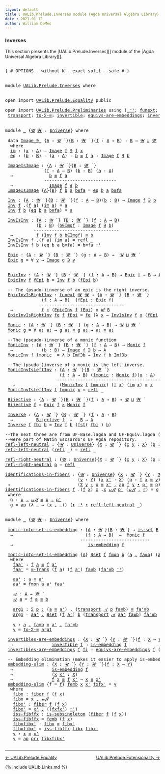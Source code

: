 ```yaml
---
layout: default
title : UALib.Prelude.Inverses module (Agda Universal Algebra Library)
date : 2021-01-12
author: William DeMeo
---
```


### <a id="inverses">Inverses</a>

This section presents the [UALib.Prelude.Inverses][] module of the [Agda Universal Algebra Library][].

<pre class="Agda">

<a id="290" class="Symbol">{-#</a> <a id="294" class="Keyword">OPTIONS</a> <a id="302" class="Pragma">--without-K</a> <a id="314" class="Pragma">--exact-split</a> <a id="328" class="Pragma">--safe</a> <a id="335" class="Symbol">#-}</a>


<a id="341" class="Keyword">module</a> <a id="348" href="UALib.Prelude.Inverses.html" class="Module">UALib.Prelude.Inverses</a> <a id="371" class="Keyword">where</a>


<a id="379" class="Keyword">open</a> <a id="384" class="Keyword">import</a> <a id="391" href="UALib.Prelude.Equality.html" class="Module">UALib.Prelude.Equality</a> <a id="414" class="Keyword">public</a>

<a id="422" class="Keyword">open</a> <a id="427" class="Keyword">import</a> <a id="434" href="UALib.Prelude.Preliminaries.html" class="Module">UALib.Prelude.Preliminaries</a> <a id="462" class="Keyword">using</a> <a id="468" class="Symbol">(</a><a id="469" href="MGS-MLTT.html#6125" class="Function Operator">_⁻¹</a><a id="472" class="Symbol">;</a> <a id="474" href="MGS-FunExt-from-Univalence.html#393" class="Function">funext</a><a id="480" class="Symbol">;</a> <a id="482" href="MGS-MLTT.html#3813" class="Function Operator">_∘_</a><a id="485" class="Symbol">;</a> <a id="487" href="MGS-MLTT.html#5910" class="Function Operator">_∙_</a><a id="490" class="Symbol">;</a> <a id="492" href="MGS-MLTT.html#3778" class="Function">𝑖𝑑</a><a id="494" class="Symbol">;</a> <a id="496" href="UALib.Prelude.Preliminaries.html#7507" class="Function">fst</a><a id="499" class="Symbol">;</a> <a id="501" href="UALib.Prelude.Preliminaries.html#7585" class="Function">snd</a><a id="504" class="Symbol">;</a> <a id="506" href="MGS-Basic-UF.html#1929" class="Function">is-set</a><a id="512" class="Symbol">;</a> <a id="514" href="MGS-Embeddings.html#384" class="Function">is-embedding</a><a id="526" class="Symbol">;</a>
 <a id="529" href="MGS-MLTT.html#4946" class="Function">transport</a><a id="538" class="Symbol">;</a> <a id="540" href="MGS-Basic-UF.html#7284" class="Function">to-Σ-≡</a><a id="546" class="Symbol">;</a> <a id="548" href="MGS-Equivalences.html#370" class="Function">invertible</a><a id="558" class="Symbol">;</a> <a id="560" href="MGS-Embeddings.html#1410" class="Function">equivs-are-embeddings</a><a id="581" class="Symbol">;</a> <a id="583" href="MGS-Equivalences.html#2127" class="Function">invertibles-are-equivs</a><a id="605" class="Symbol">;</a> <a id="607" href="MGS-Equivalences.html#501" class="Function">fiber</a><a id="612" class="Symbol">;</a> <a id="614" href="UALib.Prelude.Preliminaries.html#5522" class="InductiveConstructor">𝓇ℯ𝒻𝓁</a><a id="618" class="Symbol">)</a> <a id="620" class="Keyword">public</a>


<a id="629" class="Keyword">module</a> <a id="636" href="UALib.Prelude.Inverses.html#636" class="Module">_</a> <a id="638" class="Symbol">{</a><a id="639" href="UALib.Prelude.Inverses.html#639" class="Bound">𝓤</a> <a id="641" href="UALib.Prelude.Inverses.html#641" class="Bound">𝓦</a> <a id="643" class="Symbol">:</a> <a id="645" href="universes.html#551" class="Postulate">Universe</a><a id="653" class="Symbol">}</a> <a id="655" class="Keyword">where</a>

 <a id="663" class="Keyword">data</a> <a id="668" href="UALib.Prelude.Inverses.html#668" class="Datatype Operator">Image_∋_</a> <a id="677" class="Symbol">{</a><a id="678" href="UALib.Prelude.Inverses.html#678" class="Bound">A</a> <a id="680" class="Symbol">:</a> <a id="682" href="UALib.Prelude.Inverses.html#639" class="Bound">𝓤</a> <a id="684" href="universes.html#758" class="Function Operator">̇</a> <a id="686" class="Symbol">}{</a><a id="688" href="UALib.Prelude.Inverses.html#688" class="Bound">B</a> <a id="690" class="Symbol">:</a> <a id="692" href="UALib.Prelude.Inverses.html#641" class="Bound">𝓦</a> <a id="694" href="universes.html#758" class="Function Operator">̇</a> <a id="696" class="Symbol">}(</a><a id="698" href="UALib.Prelude.Inverses.html#698" class="Bound">f</a> <a id="700" class="Symbol">:</a> <a id="702" href="UALib.Prelude.Inverses.html#678" class="Bound">A</a> <a id="704" class="Symbol">→</a> <a id="706" href="UALib.Prelude.Inverses.html#688" class="Bound">B</a><a id="707" class="Symbol">)</a> <a id="709" class="Symbol">:</a> <a id="711" href="UALib.Prelude.Inverses.html#688" class="Bound">B</a> <a id="713" class="Symbol">→</a> <a id="715" href="UALib.Prelude.Inverses.html#639" class="Bound">𝓤</a> <a id="717" href="Agda.Primitive.html#636" class="Primitive Operator">⊔</a> <a id="719" href="UALib.Prelude.Inverses.html#641" class="Bound">𝓦</a> <a id="721" href="universes.html#758" class="Function Operator">̇</a>
  <a id="725" class="Keyword">where</a>
  <a id="733" href="UALib.Prelude.Inverses.html#733" class="InductiveConstructor">im</a> <a id="736" class="Symbol">:</a> <a id="738" class="Symbol">(</a><a id="739" href="UALib.Prelude.Inverses.html#739" class="Bound">x</a> <a id="741" class="Symbol">:</a> <a id="743" href="UALib.Prelude.Inverses.html#678" class="Bound">A</a><a id="744" class="Symbol">)</a> <a id="746" class="Symbol">→</a> <a id="748" href="UALib.Prelude.Inverses.html#668" class="Datatype Operator">Image</a> <a id="754" href="UALib.Prelude.Inverses.html#698" class="Bound">f</a> <a id="756" href="UALib.Prelude.Inverses.html#668" class="Datatype Operator">∋</a> <a id="758" href="UALib.Prelude.Inverses.html#698" class="Bound">f</a> <a id="760" href="UALib.Prelude.Inverses.html#739" class="Bound">x</a>
  <a id="764" href="UALib.Prelude.Inverses.html#764" class="InductiveConstructor">eq</a> <a id="767" class="Symbol">:</a> <a id="769" class="Symbol">(</a><a id="770" href="UALib.Prelude.Inverses.html#770" class="Bound">b</a> <a id="772" class="Symbol">:</a> <a id="774" href="UALib.Prelude.Inverses.html#688" class="Bound">B</a><a id="775" class="Symbol">)</a> <a id="777" class="Symbol">→</a> <a id="779" class="Symbol">(</a><a id="780" href="UALib.Prelude.Inverses.html#780" class="Bound">a</a> <a id="782" class="Symbol">:</a> <a id="784" href="UALib.Prelude.Inverses.html#678" class="Bound">A</a><a id="785" class="Symbol">)</a> <a id="787" class="Symbol">→</a> <a id="789" href="UALib.Prelude.Inverses.html#770" class="Bound">b</a> <a id="791" href="UALib.Prelude.Preliminaries.html#5508" class="Datatype Operator">≡</a> <a id="793" href="UALib.Prelude.Inverses.html#698" class="Bound">f</a> <a id="795" href="UALib.Prelude.Inverses.html#780" class="Bound">a</a> <a id="797" class="Symbol">→</a> <a id="799" href="UALib.Prelude.Inverses.html#668" class="Datatype Operator">Image</a> <a id="805" href="UALib.Prelude.Inverses.html#698" class="Bound">f</a> <a id="807" href="UALib.Prelude.Inverses.html#668" class="Datatype Operator">∋</a> <a id="809" href="UALib.Prelude.Inverses.html#770" class="Bound">b</a>

 <a id="813" href="UALib.Prelude.Inverses.html#813" class="Function">ImageIsImage</a> <a id="826" class="Symbol">:</a> <a id="828" class="Symbol">{</a><a id="829" href="UALib.Prelude.Inverses.html#829" class="Bound">A</a> <a id="831" class="Symbol">:</a> <a id="833" href="UALib.Prelude.Inverses.html#639" class="Bound">𝓤</a> <a id="835" href="universes.html#758" class="Function Operator">̇</a> <a id="837" class="Symbol">}{</a><a id="839" href="UALib.Prelude.Inverses.html#839" class="Bound">B</a> <a id="841" class="Symbol">:</a> <a id="843" href="UALib.Prelude.Inverses.html#641" class="Bound">𝓦</a> <a id="845" href="universes.html#758" class="Function Operator">̇</a> <a id="847" class="Symbol">}</a>
               <a id="864" class="Symbol">(</a><a id="865" href="UALib.Prelude.Inverses.html#865" class="Bound">f</a> <a id="867" class="Symbol">:</a> <a id="869" href="UALib.Prelude.Inverses.html#829" class="Bound">A</a> <a id="871" class="Symbol">→</a> <a id="873" href="UALib.Prelude.Inverses.html#839" class="Bound">B</a><a id="874" class="Symbol">)</a> <a id="876" class="Symbol">(</a><a id="877" href="UALib.Prelude.Inverses.html#877" class="Bound">b</a> <a id="879" class="Symbol">:</a> <a id="881" href="UALib.Prelude.Inverses.html#839" class="Bound">B</a><a id="882" class="Symbol">)</a> <a id="884" class="Symbol">(</a><a id="885" href="UALib.Prelude.Inverses.html#885" class="Bound">a</a> <a id="887" class="Symbol">:</a> <a id="889" href="UALib.Prelude.Inverses.html#829" class="Bound">A</a><a id="890" class="Symbol">)</a>
  <a id="894" class="Symbol">→</a>              <a id="909" href="UALib.Prelude.Inverses.html#877" class="Bound">b</a> <a id="911" href="UALib.Prelude.Preliminaries.html#5508" class="Datatype Operator">≡</a> <a id="913" href="UALib.Prelude.Inverses.html#865" class="Bound">f</a> <a id="915" href="UALib.Prelude.Inverses.html#885" class="Bound">a</a>
               <a id="932" class="Comment">----------------------------</a>
  <a id="963" class="Symbol">→</a>              <a id="978" href="UALib.Prelude.Inverses.html#668" class="Datatype Operator">Image</a> <a id="984" href="UALib.Prelude.Inverses.html#865" class="Bound">f</a> <a id="986" href="UALib.Prelude.Inverses.html#668" class="Datatype Operator">∋</a> <a id="988" href="UALib.Prelude.Inverses.html#877" class="Bound">b</a>
 <a id="991" href="UALib.Prelude.Inverses.html#813" class="Function">ImageIsImage</a> <a id="1004" class="Symbol">{</a><a id="1005" href="UALib.Prelude.Inverses.html#1005" class="Bound">A</a><a id="1006" class="Symbol">}{</a><a id="1008" href="UALib.Prelude.Inverses.html#1008" class="Bound">B</a><a id="1009" class="Symbol">}</a> <a id="1011" href="UALib.Prelude.Inverses.html#1011" class="Bound">f</a> <a id="1013" href="UALib.Prelude.Inverses.html#1013" class="Bound">b</a> <a id="1015" href="UALib.Prelude.Inverses.html#1015" class="Bound">a</a> <a id="1017" href="UALib.Prelude.Inverses.html#1017" class="Bound">b≡fa</a> <a id="1022" class="Symbol">=</a> <a id="1024" href="UALib.Prelude.Inverses.html#764" class="InductiveConstructor">eq</a> <a id="1027" href="UALib.Prelude.Inverses.html#1013" class="Bound">b</a> <a id="1029" href="UALib.Prelude.Inverses.html#1015" class="Bound">a</a> <a id="1031" href="UALib.Prelude.Inverses.html#1017" class="Bound">b≡fa</a>

 <a id="1038" href="UALib.Prelude.Inverses.html#1038" class="Function">Inv</a> <a id="1042" class="Symbol">:</a> <a id="1044" class="Symbol">{</a><a id="1045" href="UALib.Prelude.Inverses.html#1045" class="Bound">A</a> <a id="1047" class="Symbol">:</a> <a id="1049" href="UALib.Prelude.Inverses.html#639" class="Bound">𝓤</a> <a id="1051" href="universes.html#758" class="Function Operator">̇</a> <a id="1053" class="Symbol">}{</a><a id="1055" href="UALib.Prelude.Inverses.html#1055" class="Bound">B</a> <a id="1057" class="Symbol">:</a> <a id="1059" href="UALib.Prelude.Inverses.html#641" class="Bound">𝓦</a> <a id="1061" href="universes.html#758" class="Function Operator">̇</a> <a id="1063" class="Symbol">}(</a><a id="1065" href="UALib.Prelude.Inverses.html#1065" class="Bound">f</a> <a id="1067" class="Symbol">:</a> <a id="1069" href="UALib.Prelude.Inverses.html#1045" class="Bound">A</a> <a id="1071" class="Symbol">→</a> <a id="1073" href="UALib.Prelude.Inverses.html#1055" class="Bound">B</a><a id="1074" class="Symbol">)(</a><a id="1076" href="UALib.Prelude.Inverses.html#1076" class="Bound">b</a> <a id="1078" class="Symbol">:</a> <a id="1080" href="UALib.Prelude.Inverses.html#1055" class="Bound">B</a><a id="1081" class="Symbol">)</a> <a id="1083" class="Symbol">→</a> <a id="1085" href="UALib.Prelude.Inverses.html#668" class="Datatype Operator">Image</a> <a id="1091" href="UALib.Prelude.Inverses.html#1065" class="Bound">f</a> <a id="1093" href="UALib.Prelude.Inverses.html#668" class="Datatype Operator">∋</a> <a id="1095" href="UALib.Prelude.Inverses.html#1076" class="Bound">b</a>  <a id="1098" class="Symbol">→</a>  <a id="1101" href="UALib.Prelude.Inverses.html#1045" class="Bound">A</a>
 <a id="1104" href="UALib.Prelude.Inverses.html#1038" class="Function">Inv</a> <a id="1108" href="UALib.Prelude.Inverses.html#1108" class="Bound">f</a> <a id="1110" class="DottedPattern Symbol">.(</a><a id="1112" href="UALib.Prelude.Inverses.html#1108" class="DottedPattern Bound">f</a> <a id="1114" href="UALib.Prelude.Inverses.html#1121" class="DottedPattern Bound">a</a><a id="1115" class="DottedPattern Symbol">)</a> <a id="1117" class="Symbol">(</a><a id="1118" href="UALib.Prelude.Inverses.html#733" class="InductiveConstructor">im</a> <a id="1121" href="UALib.Prelude.Inverses.html#1121" class="Bound">a</a><a id="1122" class="Symbol">)</a> <a id="1124" class="Symbol">=</a> <a id="1126" href="UALib.Prelude.Inverses.html#1121" class="Bound">a</a>
 <a id="1129" href="UALib.Prelude.Inverses.html#1038" class="Function">Inv</a> <a id="1133" href="UALib.Prelude.Inverses.html#1133" class="Bound">f</a> <a id="1135" href="UALib.Prelude.Inverses.html#1135" class="Bound">b</a> <a id="1137" class="Symbol">(</a><a id="1138" href="UALib.Prelude.Inverses.html#764" class="InductiveConstructor">eq</a> <a id="1141" href="UALib.Prelude.Inverses.html#1135" class="Bound">b</a> <a id="1143" href="UALib.Prelude.Inverses.html#1143" class="Bound">a</a> <a id="1145" href="UALib.Prelude.Inverses.html#1145" class="Bound">b≡fa</a><a id="1149" class="Symbol">)</a> <a id="1151" class="Symbol">=</a> <a id="1153" href="UALib.Prelude.Inverses.html#1143" class="Bound">a</a>

 <a id="1157" href="UALib.Prelude.Inverses.html#1157" class="Function">InvIsInv</a> <a id="1166" class="Symbol">:</a> <a id="1168" class="Symbol">{</a><a id="1169" href="UALib.Prelude.Inverses.html#1169" class="Bound">A</a> <a id="1171" class="Symbol">:</a> <a id="1173" href="UALib.Prelude.Inverses.html#639" class="Bound">𝓤</a> <a id="1175" href="universes.html#758" class="Function Operator">̇</a> <a id="1177" class="Symbol">}</a> <a id="1179" class="Symbol">{</a><a id="1180" href="UALib.Prelude.Inverses.html#1180" class="Bound">B</a> <a id="1182" class="Symbol">:</a> <a id="1184" href="UALib.Prelude.Inverses.html#641" class="Bound">𝓦</a> <a id="1186" href="universes.html#758" class="Function Operator">̇</a> <a id="1188" class="Symbol">}</a> <a id="1190" class="Symbol">(</a><a id="1191" href="UALib.Prelude.Inverses.html#1191" class="Bound">f</a> <a id="1193" class="Symbol">:</a> <a id="1195" href="UALib.Prelude.Inverses.html#1169" class="Bound">A</a> <a id="1197" class="Symbol">→</a> <a id="1199" href="UALib.Prelude.Inverses.html#1180" class="Bound">B</a><a id="1200" class="Symbol">)</a>
            <a id="1214" class="Symbol">(</a><a id="1215" href="UALib.Prelude.Inverses.html#1215" class="Bound">b</a> <a id="1217" class="Symbol">:</a> <a id="1219" href="UALib.Prelude.Inverses.html#1180" class="Bound">B</a><a id="1220" class="Symbol">)</a> <a id="1222" class="Symbol">(</a><a id="1223" href="UALib.Prelude.Inverses.html#1223" class="Bound">b∈Imgf</a> <a id="1230" class="Symbol">:</a> <a id="1232" href="UALib.Prelude.Inverses.html#668" class="Datatype Operator">Image</a> <a id="1238" href="UALib.Prelude.Inverses.html#1191" class="Bound">f</a> <a id="1240" href="UALib.Prelude.Inverses.html#668" class="Datatype Operator">∋</a> <a id="1242" href="UALib.Prelude.Inverses.html#1215" class="Bound">b</a><a id="1243" class="Symbol">)</a>
           <a id="1256" class="Comment">---------------------------------</a>
  <a id="1292" class="Symbol">→</a>         <a id="1302" href="UALib.Prelude.Inverses.html#1191" class="Bound">f</a> <a id="1304" class="Symbol">(</a><a id="1305" href="UALib.Prelude.Inverses.html#1038" class="Function">Inv</a> <a id="1309" href="UALib.Prelude.Inverses.html#1191" class="Bound">f</a> <a id="1311" href="UALib.Prelude.Inverses.html#1215" class="Bound">b</a> <a id="1313" href="UALib.Prelude.Inverses.html#1223" class="Bound">b∈Imgf</a><a id="1319" class="Symbol">)</a> <a id="1321" href="UALib.Prelude.Preliminaries.html#5508" class="Datatype Operator">≡</a> <a id="1323" href="UALib.Prelude.Inverses.html#1215" class="Bound">b</a>
 <a id="1326" href="UALib.Prelude.Inverses.html#1157" class="Function">InvIsInv</a> <a id="1335" href="UALib.Prelude.Inverses.html#1335" class="Bound">f</a> <a id="1337" class="DottedPattern Symbol">.(</a><a id="1339" href="UALib.Prelude.Inverses.html#1335" class="DottedPattern Bound">f</a> <a id="1341" href="UALib.Prelude.Inverses.html#1348" class="DottedPattern Bound">a</a><a id="1342" class="DottedPattern Symbol">)</a> <a id="1344" class="Symbol">(</a><a id="1345" href="UALib.Prelude.Inverses.html#733" class="InductiveConstructor">im</a> <a id="1348" href="UALib.Prelude.Inverses.html#1348" class="Bound">a</a><a id="1349" class="Symbol">)</a> <a id="1351" class="Symbol">=</a> <a id="1353" href="UALib.Prelude.Preliminaries.html#5544" class="InductiveConstructor">refl</a> <a id="1358" class="Symbol">_</a>
 <a id="1361" href="UALib.Prelude.Inverses.html#1157" class="Function">InvIsInv</a> <a id="1370" href="UALib.Prelude.Inverses.html#1370" class="Bound">f</a> <a id="1372" href="UALib.Prelude.Inverses.html#1372" class="Bound">b</a> <a id="1374" class="Symbol">(</a><a id="1375" href="UALib.Prelude.Inverses.html#764" class="InductiveConstructor">eq</a> <a id="1378" href="UALib.Prelude.Inverses.html#1372" class="Bound">b</a> <a id="1380" href="UALib.Prelude.Inverses.html#1380" class="Bound">a</a> <a id="1382" href="UALib.Prelude.Inverses.html#1382" class="Bound">b≡fa</a><a id="1386" class="Symbol">)</a> <a id="1388" class="Symbol">=</a> <a id="1390" href="UALib.Prelude.Inverses.html#1382" class="Bound">b≡fa</a> <a id="1395" href="MGS-MLTT.html#6125" class="Function Operator">⁻¹</a>

 <a id="1400" href="UALib.Prelude.Inverses.html#1400" class="Function">Epic</a> <a id="1405" class="Symbol">:</a> <a id="1407" class="Symbol">{</a><a id="1408" href="UALib.Prelude.Inverses.html#1408" class="Bound">A</a> <a id="1410" class="Symbol">:</a> <a id="1412" href="UALib.Prelude.Inverses.html#639" class="Bound">𝓤</a> <a id="1414" href="universes.html#758" class="Function Operator">̇</a> <a id="1416" class="Symbol">}</a> <a id="1418" class="Symbol">{</a><a id="1419" href="UALib.Prelude.Inverses.html#1419" class="Bound">B</a> <a id="1421" class="Symbol">:</a> <a id="1423" href="UALib.Prelude.Inverses.html#641" class="Bound">𝓦</a> <a id="1425" href="universes.html#758" class="Function Operator">̇</a> <a id="1427" class="Symbol">}</a> <a id="1429" class="Symbol">(</a><a id="1430" href="UALib.Prelude.Inverses.html#1430" class="Bound">g</a> <a id="1432" class="Symbol">:</a> <a id="1434" href="UALib.Prelude.Inverses.html#1408" class="Bound">A</a> <a id="1436" class="Symbol">→</a> <a id="1438" href="UALib.Prelude.Inverses.html#1419" class="Bound">B</a><a id="1439" class="Symbol">)</a> <a id="1441" class="Symbol">→</a>  <a id="1444" href="UALib.Prelude.Inverses.html#639" class="Bound">𝓤</a> <a id="1446" href="Agda.Primitive.html#636" class="Primitive Operator">⊔</a> <a id="1448" href="UALib.Prelude.Inverses.html#641" class="Bound">𝓦</a> <a id="1450" href="universes.html#758" class="Function Operator">̇</a>
 <a id="1453" href="UALib.Prelude.Inverses.html#1400" class="Function">Epic</a> <a id="1458" href="UALib.Prelude.Inverses.html#1458" class="Bound">g</a> <a id="1460" class="Symbol">=</a> <a id="1462" class="Symbol">∀</a> <a id="1464" href="UALib.Prelude.Inverses.html#1464" class="Bound">y</a> <a id="1466" class="Symbol">→</a> <a id="1468" href="UALib.Prelude.Inverses.html#668" class="Datatype Operator">Image</a> <a id="1474" href="UALib.Prelude.Inverses.html#1458" class="Bound">g</a> <a id="1476" href="UALib.Prelude.Inverses.html#668" class="Datatype Operator">∋</a> <a id="1478" href="UALib.Prelude.Inverses.html#1464" class="Bound">y</a>


 <a id="1483" href="UALib.Prelude.Inverses.html#1483" class="Function">EpicInv</a> <a id="1491" class="Symbol">:</a> <a id="1493" class="Symbol">{</a><a id="1494" href="UALib.Prelude.Inverses.html#1494" class="Bound">A</a> <a id="1496" class="Symbol">:</a> <a id="1498" href="UALib.Prelude.Inverses.html#639" class="Bound">𝓤</a> <a id="1500" href="universes.html#758" class="Function Operator">̇</a> <a id="1502" class="Symbol">}</a> <a id="1504" class="Symbol">{</a><a id="1505" href="UALib.Prelude.Inverses.html#1505" class="Bound">B</a> <a id="1507" class="Symbol">:</a> <a id="1509" href="UALib.Prelude.Inverses.html#641" class="Bound">𝓦</a> <a id="1511" href="universes.html#758" class="Function Operator">̇</a> <a id="1513" class="Symbol">}</a> <a id="1515" class="Symbol">(</a><a id="1516" href="UALib.Prelude.Inverses.html#1516" class="Bound">f</a> <a id="1518" class="Symbol">:</a> <a id="1520" href="UALib.Prelude.Inverses.html#1494" class="Bound">A</a> <a id="1522" class="Symbol">→</a> <a id="1524" href="UALib.Prelude.Inverses.html#1505" class="Bound">B</a><a id="1525" class="Symbol">)</a> <a id="1527" class="Symbol">→</a> <a id="1529" href="UALib.Prelude.Inverses.html#1400" class="Function">Epic</a> <a id="1534" href="UALib.Prelude.Inverses.html#1516" class="Bound">f</a> <a id="1536" class="Symbol">→</a> <a id="1538" href="UALib.Prelude.Inverses.html#1505" class="Bound">B</a> <a id="1540" class="Symbol">→</a> <a id="1542" href="UALib.Prelude.Inverses.html#1494" class="Bound">A</a>
 <a id="1545" href="UALib.Prelude.Inverses.html#1483" class="Function">EpicInv</a> <a id="1553" href="UALib.Prelude.Inverses.html#1553" class="Bound">f</a> <a id="1555" href="UALib.Prelude.Inverses.html#1555" class="Bound">fEpi</a> <a id="1560" href="UALib.Prelude.Inverses.html#1560" class="Bound">b</a> <a id="1562" class="Symbol">=</a> <a id="1564" href="UALib.Prelude.Inverses.html#1038" class="Function">Inv</a> <a id="1568" href="UALib.Prelude.Inverses.html#1553" class="Bound">f</a> <a id="1570" href="UALib.Prelude.Inverses.html#1560" class="Bound">b</a> <a id="1572" class="Symbol">(</a><a id="1573" href="UALib.Prelude.Inverses.html#1555" class="Bound">fEpi</a> <a id="1578" href="UALib.Prelude.Inverses.html#1560" class="Bound">b</a><a id="1579" class="Symbol">)</a>

 <a id="1583" class="Comment">-- The (psudo-)inverse of an epic is the right inverse.</a>
 <a id="1640" href="UALib.Prelude.Inverses.html#1640" class="Function">EpicInvIsRightInv</a> <a id="1658" class="Symbol">:</a> <a id="1660" href="MGS-FunExt-from-Univalence.html#393" class="Function">funext</a> <a id="1667" href="UALib.Prelude.Inverses.html#641" class="Bound">𝓦</a> <a id="1669" href="UALib.Prelude.Inverses.html#641" class="Bound">𝓦</a> <a id="1671" class="Symbol">→</a> <a id="1673" class="Symbol">{</a><a id="1674" href="UALib.Prelude.Inverses.html#1674" class="Bound">A</a> <a id="1676" class="Symbol">:</a> <a id="1678" href="UALib.Prelude.Inverses.html#639" class="Bound">𝓤</a> <a id="1680" href="universes.html#758" class="Function Operator">̇</a> <a id="1682" class="Symbol">}</a> <a id="1684" class="Symbol">{</a><a id="1685" href="UALib.Prelude.Inverses.html#1685" class="Bound">B</a> <a id="1687" class="Symbol">:</a> <a id="1689" href="UALib.Prelude.Inverses.html#641" class="Bound">𝓦</a> <a id="1691" href="universes.html#758" class="Function Operator">̇</a> <a id="1693" class="Symbol">}</a>
              <a id="1709" class="Symbol">(</a><a id="1710" href="UALib.Prelude.Inverses.html#1710" class="Bound">f</a> <a id="1712" class="Symbol">:</a> <a id="1714" href="UALib.Prelude.Inverses.html#1674" class="Bound">A</a> <a id="1716" class="Symbol">→</a> <a id="1718" href="UALib.Prelude.Inverses.html#1685" class="Bound">B</a><a id="1719" class="Symbol">)</a>  <a id="1722" class="Symbol">(</a><a id="1723" href="UALib.Prelude.Inverses.html#1723" class="Bound">fEpi</a> <a id="1728" class="Symbol">:</a> <a id="1730" href="UALib.Prelude.Inverses.html#1400" class="Function">Epic</a> <a id="1735" href="UALib.Prelude.Inverses.html#1710" class="Bound">f</a><a id="1736" class="Symbol">)</a>
             <a id="1751" class="Comment">---------------------------------</a>
  <a id="1787" class="Symbol">→</a>           <a id="1799" href="UALib.Prelude.Inverses.html#1710" class="Bound">f</a> <a id="1801" href="MGS-MLTT.html#3813" class="Function Operator">∘</a> <a id="1803" class="Symbol">(</a><a id="1804" href="UALib.Prelude.Inverses.html#1483" class="Function">EpicInv</a> <a id="1812" href="UALib.Prelude.Inverses.html#1710" class="Bound">f</a> <a id="1814" href="UALib.Prelude.Inverses.html#1723" class="Bound">fEpi</a><a id="1818" class="Symbol">)</a> <a id="1820" href="UALib.Prelude.Preliminaries.html#5508" class="Datatype Operator">≡</a> <a id="1822" href="MGS-MLTT.html#3778" class="Function">𝑖𝑑</a> <a id="1825" href="UALib.Prelude.Inverses.html#1685" class="Bound">B</a>
 <a id="1828" href="UALib.Prelude.Inverses.html#1640" class="Function">EpicInvIsRightInv</a> <a id="1846" href="UALib.Prelude.Inverses.html#1846" class="Bound">fe</a> <a id="1849" href="UALib.Prelude.Inverses.html#1849" class="Bound">f</a> <a id="1851" href="UALib.Prelude.Inverses.html#1851" class="Bound">fEpi</a> <a id="1856" class="Symbol">=</a> <a id="1858" href="UALib.Prelude.Inverses.html#1846" class="Bound">fe</a> <a id="1861" class="Symbol">(λ</a> <a id="1864" href="UALib.Prelude.Inverses.html#1864" class="Bound">x</a> <a id="1866" class="Symbol">→</a> <a id="1868" href="UALib.Prelude.Inverses.html#1157" class="Function">InvIsInv</a> <a id="1877" href="UALib.Prelude.Inverses.html#1849" class="Bound">f</a> <a id="1879" href="UALib.Prelude.Inverses.html#1864" class="Bound">x</a> <a id="1881" class="Symbol">(</a><a id="1882" href="UALib.Prelude.Inverses.html#1851" class="Bound">fEpi</a> <a id="1887" href="UALib.Prelude.Inverses.html#1864" class="Bound">x</a><a id="1888" class="Symbol">))</a>

 <a id="1893" href="UALib.Prelude.Inverses.html#1893" class="Function">Monic</a> <a id="1899" class="Symbol">:</a> <a id="1901" class="Symbol">{</a><a id="1902" href="UALib.Prelude.Inverses.html#1902" class="Bound">A</a> <a id="1904" class="Symbol">:</a> <a id="1906" href="UALib.Prelude.Inverses.html#639" class="Bound">𝓤</a> <a id="1908" href="universes.html#758" class="Function Operator">̇</a> <a id="1910" class="Symbol">}</a> <a id="1912" class="Symbol">{</a><a id="1913" href="UALib.Prelude.Inverses.html#1913" class="Bound">B</a> <a id="1915" class="Symbol">:</a> <a id="1917" href="UALib.Prelude.Inverses.html#641" class="Bound">𝓦</a> <a id="1919" href="universes.html#758" class="Function Operator">̇</a> <a id="1921" class="Symbol">}</a> <a id="1923" class="Symbol">(</a><a id="1924" href="UALib.Prelude.Inverses.html#1924" class="Bound">g</a> <a id="1926" class="Symbol">:</a> <a id="1928" href="UALib.Prelude.Inverses.html#1902" class="Bound">A</a> <a id="1930" class="Symbol">→</a> <a id="1932" href="UALib.Prelude.Inverses.html#1913" class="Bound">B</a><a id="1933" class="Symbol">)</a> <a id="1935" class="Symbol">→</a> <a id="1937" href="UALib.Prelude.Inverses.html#639" class="Bound">𝓤</a> <a id="1939" href="Agda.Primitive.html#636" class="Primitive Operator">⊔</a> <a id="1941" href="UALib.Prelude.Inverses.html#641" class="Bound">𝓦</a> <a id="1943" href="universes.html#758" class="Function Operator">̇</a>
 <a id="1946" href="UALib.Prelude.Inverses.html#1893" class="Function">Monic</a> <a id="1952" href="UALib.Prelude.Inverses.html#1952" class="Bound">g</a> <a id="1954" class="Symbol">=</a> <a id="1956" class="Symbol">∀</a> <a id="1958" href="UALib.Prelude.Inverses.html#1958" class="Bound">a₁</a> <a id="1961" href="UALib.Prelude.Inverses.html#1961" class="Bound">a₂</a> <a id="1964" class="Symbol">→</a> <a id="1966" href="UALib.Prelude.Inverses.html#1952" class="Bound">g</a> <a id="1968" href="UALib.Prelude.Inverses.html#1958" class="Bound">a₁</a> <a id="1971" href="UALib.Prelude.Preliminaries.html#5508" class="Datatype Operator">≡</a> <a id="1973" href="UALib.Prelude.Inverses.html#1952" class="Bound">g</a> <a id="1975" href="UALib.Prelude.Inverses.html#1961" class="Bound">a₂</a> <a id="1978" class="Symbol">→</a> <a id="1980" href="UALib.Prelude.Inverses.html#1958" class="Bound">a₁</a> <a id="1983" href="UALib.Prelude.Preliminaries.html#5508" class="Datatype Operator">≡</a> <a id="1985" href="UALib.Prelude.Inverses.html#1961" class="Bound">a₂</a>

 <a id="1990" class="Comment">--The (pseudo-)inverse of a monic function</a>
 <a id="2034" href="UALib.Prelude.Inverses.html#2034" class="Function">MonicInv</a> <a id="2043" class="Symbol">:</a> <a id="2045" class="Symbol">{</a><a id="2046" href="UALib.Prelude.Inverses.html#2046" class="Bound">A</a> <a id="2048" class="Symbol">:</a> <a id="2050" href="UALib.Prelude.Inverses.html#639" class="Bound">𝓤</a> <a id="2052" href="universes.html#758" class="Function Operator">̇</a> <a id="2054" class="Symbol">}</a> <a id="2056" class="Symbol">{</a><a id="2057" href="UALib.Prelude.Inverses.html#2057" class="Bound">B</a> <a id="2059" class="Symbol">:</a> <a id="2061" href="UALib.Prelude.Inverses.html#641" class="Bound">𝓦</a> <a id="2063" href="universes.html#758" class="Function Operator">̇</a> <a id="2065" class="Symbol">}</a> <a id="2067" class="Symbol">(</a><a id="2068" href="UALib.Prelude.Inverses.html#2068" class="Bound">f</a> <a id="2070" class="Symbol">:</a> <a id="2072" href="UALib.Prelude.Inverses.html#2046" class="Bound">A</a> <a id="2074" class="Symbol">→</a> <a id="2076" href="UALib.Prelude.Inverses.html#2057" class="Bound">B</a><a id="2077" class="Symbol">)</a> <a id="2079" class="Symbol">→</a> <a id="2081" href="UALib.Prelude.Inverses.html#1893" class="Function">Monic</a> <a id="2087" href="UALib.Prelude.Inverses.html#2068" class="Bound">f</a>
  <a id="2091" class="Symbol">→</a>           <a id="2103" class="Symbol">(</a><a id="2104" href="UALib.Prelude.Inverses.html#2104" class="Bound">b</a> <a id="2106" class="Symbol">:</a> <a id="2108" href="UALib.Prelude.Inverses.html#2057" class="Bound">B</a><a id="2109" class="Symbol">)</a> <a id="2111" class="Symbol">→</a> <a id="2113" href="UALib.Prelude.Inverses.html#668" class="Datatype Operator">Image</a> <a id="2119" href="UALib.Prelude.Inverses.html#2068" class="Bound">f</a> <a id="2121" href="UALib.Prelude.Inverses.html#668" class="Datatype Operator">∋</a> <a id="2123" href="UALib.Prelude.Inverses.html#2104" class="Bound">b</a> <a id="2125" class="Symbol">→</a> <a id="2127" href="UALib.Prelude.Inverses.html#2046" class="Bound">A</a>
 <a id="2130" href="UALib.Prelude.Inverses.html#2034" class="Function">MonicInv</a> <a id="2139" href="UALib.Prelude.Inverses.html#2139" class="Bound">f</a> <a id="2141" href="UALib.Prelude.Inverses.html#2141" class="Bound">fmonic</a>  <a id="2149" class="Symbol">=</a> <a id="2151" class="Symbol">λ</a> <a id="2153" href="UALib.Prelude.Inverses.html#2153" class="Bound">b</a> <a id="2155" href="UALib.Prelude.Inverses.html#2155" class="Bound">Imf∋b</a> <a id="2161" class="Symbol">→</a> <a id="2163" href="UALib.Prelude.Inverses.html#1038" class="Function">Inv</a> <a id="2167" href="UALib.Prelude.Inverses.html#2139" class="Bound">f</a> <a id="2169" href="UALib.Prelude.Inverses.html#2153" class="Bound">b</a> <a id="2171" href="UALib.Prelude.Inverses.html#2155" class="Bound">Imf∋b</a>

 <a id="2179" class="Comment">--The (psudo-)inverse of a monic is the left inverse.</a>
 <a id="2234" href="UALib.Prelude.Inverses.html#2234" class="Function">MonicInvIsLeftInv</a> <a id="2252" class="Symbol">:</a> <a id="2254" class="Symbol">{</a><a id="2255" href="UALib.Prelude.Inverses.html#2255" class="Bound">A</a> <a id="2257" class="Symbol">:</a> <a id="2259" href="UALib.Prelude.Inverses.html#639" class="Bound">𝓤</a> <a id="2261" href="universes.html#758" class="Function Operator">̇</a> <a id="2263" class="Symbol">}{</a><a id="2265" href="UALib.Prelude.Inverses.html#2265" class="Bound">B</a> <a id="2267" class="Symbol">:</a> <a id="2269" href="UALib.Prelude.Inverses.html#641" class="Bound">𝓦</a> <a id="2271" href="universes.html#758" class="Function Operator">̇</a> <a id="2273" class="Symbol">}</a>
                     <a id="2296" class="Symbol">(</a><a id="2297" href="UALib.Prelude.Inverses.html#2297" class="Bound">f</a> <a id="2299" class="Symbol">:</a> <a id="2301" href="UALib.Prelude.Inverses.html#2255" class="Bound">A</a> <a id="2303" class="Symbol">→</a> <a id="2305" href="UALib.Prelude.Inverses.html#2265" class="Bound">B</a><a id="2306" class="Symbol">)</a> <a id="2308" class="Symbol">(</a><a id="2309" href="UALib.Prelude.Inverses.html#2309" class="Bound">fmonic</a> <a id="2316" class="Symbol">:</a> <a id="2318" href="UALib.Prelude.Inverses.html#1893" class="Function">Monic</a> <a id="2324" href="UALib.Prelude.Inverses.html#2297" class="Bound">f</a><a id="2325" class="Symbol">)(</a><a id="2327" href="UALib.Prelude.Inverses.html#2327" class="Bound">x</a> <a id="2329" class="Symbol">:</a> <a id="2331" href="UALib.Prelude.Inverses.html#2255" class="Bound">A</a><a id="2332" class="Symbol">)</a>
                    <a id="2354" class="Comment">----------------------------------------</a>
   <a id="2398" class="Symbol">→</a>                 <a id="2416" class="Symbol">(</a><a id="2417" href="UALib.Prelude.Inverses.html#2034" class="Function">MonicInv</a> <a id="2426" href="UALib.Prelude.Inverses.html#2297" class="Bound">f</a> <a id="2428" href="UALib.Prelude.Inverses.html#2309" class="Bound">fmonic</a><a id="2434" class="Symbol">)</a> <a id="2436" class="Symbol">(</a><a id="2437" href="UALib.Prelude.Inverses.html#2297" class="Bound">f</a> <a id="2439" href="UALib.Prelude.Inverses.html#2327" class="Bound">x</a><a id="2440" class="Symbol">)</a> <a id="2442" class="Symbol">(</a><a id="2443" href="UALib.Prelude.Inverses.html#733" class="InductiveConstructor">im</a> <a id="2446" href="UALib.Prelude.Inverses.html#2327" class="Bound">x</a><a id="2447" class="Symbol">)</a> <a id="2449" href="UALib.Prelude.Preliminaries.html#5508" class="Datatype Operator">≡</a> <a id="2451" href="UALib.Prelude.Inverses.html#2327" class="Bound">x</a>
 <a id="2454" href="UALib.Prelude.Inverses.html#2234" class="Function">MonicInvIsLeftInv</a> <a id="2472" href="UALib.Prelude.Inverses.html#2472" class="Bound">f</a> <a id="2474" href="UALib.Prelude.Inverses.html#2474" class="Bound">fmonic</a> <a id="2481" href="UALib.Prelude.Inverses.html#2481" class="Bound">x</a> <a id="2483" class="Symbol">=</a> <a id="2485" href="UALib.Prelude.Preliminaries.html#5544" class="InductiveConstructor">refl</a> <a id="2490" class="Symbol">_</a>

 <a id="2494" href="UALib.Prelude.Inverses.html#2494" class="Function">Bijective</a> <a id="2504" class="Symbol">:</a> <a id="2506" class="Symbol">{</a><a id="2507" href="UALib.Prelude.Inverses.html#2507" class="Bound">A</a> <a id="2509" class="Symbol">:</a> <a id="2511" href="UALib.Prelude.Inverses.html#639" class="Bound">𝓤</a> <a id="2513" href="universes.html#758" class="Function Operator">̇</a> <a id="2515" class="Symbol">}{</a><a id="2517" href="UALib.Prelude.Inverses.html#2517" class="Bound">B</a> <a id="2519" class="Symbol">:</a> <a id="2521" href="UALib.Prelude.Inverses.html#641" class="Bound">𝓦</a> <a id="2523" href="universes.html#758" class="Function Operator">̇</a> <a id="2525" class="Symbol">}(</a><a id="2527" href="UALib.Prelude.Inverses.html#2527" class="Bound">f</a> <a id="2529" class="Symbol">:</a> <a id="2531" href="UALib.Prelude.Inverses.html#2507" class="Bound">A</a> <a id="2533" class="Symbol">→</a> <a id="2535" href="UALib.Prelude.Inverses.html#2517" class="Bound">B</a><a id="2536" class="Symbol">)</a> <a id="2538" class="Symbol">→</a> <a id="2540" href="UALib.Prelude.Inverses.html#639" class="Bound">𝓤</a> <a id="2542" href="Agda.Primitive.html#636" class="Primitive Operator">⊔</a> <a id="2544" href="UALib.Prelude.Inverses.html#641" class="Bound">𝓦</a> <a id="2546" href="universes.html#758" class="Function Operator">̇</a>
 <a id="2549" href="UALib.Prelude.Inverses.html#2494" class="Function">Bijective</a> <a id="2559" href="UALib.Prelude.Inverses.html#2559" class="Bound">f</a> <a id="2561" class="Symbol">=</a> <a id="2563" href="UALib.Prelude.Inverses.html#1400" class="Function">Epic</a> <a id="2568" href="UALib.Prelude.Inverses.html#2559" class="Bound">f</a> <a id="2570" href="MGS-MLTT.html#3515" class="Function Operator">×</a> <a id="2572" href="UALib.Prelude.Inverses.html#1893" class="Function">Monic</a> <a id="2578" href="UALib.Prelude.Inverses.html#2559" class="Bound">f</a>

 <a id="2582" href="UALib.Prelude.Inverses.html#2582" class="Function">Inverse</a> <a id="2590" class="Symbol">:</a> <a id="2592" class="Symbol">{</a><a id="2593" href="UALib.Prelude.Inverses.html#2593" class="Bound">A</a> <a id="2595" class="Symbol">:</a> <a id="2597" href="UALib.Prelude.Inverses.html#639" class="Bound">𝓤</a> <a id="2599" href="universes.html#758" class="Function Operator">̇</a> <a id="2601" class="Symbol">}</a> <a id="2603" class="Symbol">{</a><a id="2604" href="UALib.Prelude.Inverses.html#2604" class="Bound">B</a> <a id="2606" class="Symbol">:</a> <a id="2608" href="UALib.Prelude.Inverses.html#641" class="Bound">𝓦</a> <a id="2610" href="universes.html#758" class="Function Operator">̇</a> <a id="2612" class="Symbol">}</a> <a id="2614" class="Symbol">(</a><a id="2615" href="UALib.Prelude.Inverses.html#2615" class="Bound">f</a> <a id="2617" class="Symbol">:</a> <a id="2619" href="UALib.Prelude.Inverses.html#2593" class="Bound">A</a> <a id="2621" class="Symbol">→</a> <a id="2623" href="UALib.Prelude.Inverses.html#2604" class="Bound">B</a><a id="2624" class="Symbol">)</a>
  <a id="2628" class="Symbol">→</a>         <a id="2638" href="UALib.Prelude.Inverses.html#2494" class="Function">Bijective</a> <a id="2648" href="UALib.Prelude.Inverses.html#2615" class="Bound">f</a>  <a id="2651" class="Symbol">→</a>   <a id="2655" href="UALib.Prelude.Inverses.html#2604" class="Bound">B</a> <a id="2657" class="Symbol">→</a> <a id="2659" href="UALib.Prelude.Inverses.html#2593" class="Bound">A</a>
 <a id="2662" href="UALib.Prelude.Inverses.html#2582" class="Function">Inverse</a> <a id="2670" href="UALib.Prelude.Inverses.html#2670" class="Bound">f</a> <a id="2672" href="UALib.Prelude.Inverses.html#2672" class="Bound">fbi</a> <a id="2676" href="UALib.Prelude.Inverses.html#2676" class="Bound">b</a> <a id="2678" class="Symbol">=</a> <a id="2680" href="UALib.Prelude.Inverses.html#1038" class="Function">Inv</a> <a id="2684" href="UALib.Prelude.Inverses.html#2670" class="Bound">f</a> <a id="2686" href="UALib.Prelude.Inverses.html#2676" class="Bound">b</a> <a id="2688" class="Symbol">(</a><a id="2689" href="UALib.Prelude.Preliminaries.html#7507" class="Function">fst</a><a id="2692" class="Symbol">(</a> <a id="2694" href="UALib.Prelude.Inverses.html#2672" class="Bound">fbi</a> <a id="2698" class="Symbol">)</a> <a id="2700" href="UALib.Prelude.Inverses.html#2676" class="Bound">b</a><a id="2701" class="Symbol">)</a>

<a id="2704" class="Comment">--The next three are from UF-Base.lagda and UF-Equiv.lagda (resp.) which, at one time,</a>
<a id="2791" class="Comment">--were part of Matin Escsardo&#39;s UF Agda repository.</a>
<a id="refl-left-neutral"></a><a id="2843" href="UALib.Prelude.Inverses.html#2843" class="Function">refl-left-neutral</a> <a id="2861" class="Symbol">:</a> <a id="2863" class="Symbol">{</a><a id="2864" href="UALib.Prelude.Inverses.html#2864" class="Bound">𝓤</a> <a id="2866" class="Symbol">:</a> <a id="2868" href="universes.html#551" class="Postulate">Universe</a><a id="2876" class="Symbol">}</a> <a id="2878" class="Symbol">{</a><a id="2879" href="UALib.Prelude.Inverses.html#2879" class="Bound">X</a> <a id="2881" class="Symbol">:</a> <a id="2883" href="UALib.Prelude.Inverses.html#2864" class="Bound">𝓤</a> <a id="2885" href="universes.html#758" class="Function Operator">̇</a> <a id="2887" class="Symbol">}</a> <a id="2889" class="Symbol">{</a><a id="2890" href="UALib.Prelude.Inverses.html#2890" class="Bound">x</a> <a id="2892" href="UALib.Prelude.Inverses.html#2892" class="Bound">y</a> <a id="2894" class="Symbol">:</a> <a id="2896" href="UALib.Prelude.Inverses.html#2879" class="Bound">X</a><a id="2897" class="Symbol">}</a> <a id="2899" class="Symbol">(</a><a id="2900" href="UALib.Prelude.Inverses.html#2900" class="Bound">p</a> <a id="2902" class="Symbol">:</a> <a id="2904" href="UALib.Prelude.Inverses.html#2890" class="Bound">x</a> <a id="2906" href="UALib.Prelude.Preliminaries.html#5508" class="Datatype Operator">≡</a> <a id="2908" href="UALib.Prelude.Inverses.html#2892" class="Bound">y</a><a id="2909" class="Symbol">)</a> <a id="2911" class="Symbol">→</a> <a id="2913" class="Symbol">(</a><a id="2914" href="UALib.Prelude.Preliminaries.html#5544" class="InductiveConstructor">refl</a> <a id="2919" class="Symbol">_)</a> <a id="2922" href="MGS-MLTT.html#5910" class="Function Operator">∙</a> <a id="2924" href="UALib.Prelude.Inverses.html#2900" class="Bound">p</a> <a id="2926" href="UALib.Prelude.Preliminaries.html#5508" class="Datatype Operator">≡</a> <a id="2928" href="UALib.Prelude.Inverses.html#2900" class="Bound">p</a>
<a id="2930" href="UALib.Prelude.Inverses.html#2843" class="Function">refl-left-neutral</a> <a id="2948" class="Symbol">(</a><a id="2949" href="UALib.Prelude.Preliminaries.html#5544" class="InductiveConstructor">refl</a> <a id="2954" class="Symbol">_)</a> <a id="2957" class="Symbol">=</a> <a id="2959" href="UALib.Prelude.Preliminaries.html#5544" class="InductiveConstructor">refl</a> <a id="2964" class="Symbol">_</a>

<a id="refl-right-neutral"></a><a id="2967" href="UALib.Prelude.Inverses.html#2967" class="Function">refl-right-neutral</a> <a id="2986" class="Symbol">:</a> <a id="2988" class="Symbol">{</a><a id="2989" href="UALib.Prelude.Inverses.html#2989" class="Bound">𝓤</a> <a id="2991" class="Symbol">:</a> <a id="2993" href="universes.html#551" class="Postulate">Universe</a><a id="3001" class="Symbol">}{</a><a id="3003" href="UALib.Prelude.Inverses.html#3003" class="Bound">X</a> <a id="3005" class="Symbol">:</a> <a id="3007" href="UALib.Prelude.Inverses.html#2989" class="Bound">𝓤</a> <a id="3009" href="universes.html#758" class="Function Operator">̇</a> <a id="3011" class="Symbol">}</a> <a id="3013" class="Symbol">{</a><a id="3014" href="UALib.Prelude.Inverses.html#3014" class="Bound">x</a> <a id="3016" href="UALib.Prelude.Inverses.html#3016" class="Bound">y</a> <a id="3018" class="Symbol">:</a> <a id="3020" href="UALib.Prelude.Inverses.html#3003" class="Bound">X</a><a id="3021" class="Symbol">}</a> <a id="3023" class="Symbol">(</a><a id="3024" href="UALib.Prelude.Inverses.html#3024" class="Bound">p</a> <a id="3026" class="Symbol">:</a> <a id="3028" href="UALib.Prelude.Inverses.html#3014" class="Bound">x</a> <a id="3030" href="UALib.Prelude.Preliminaries.html#5508" class="Datatype Operator">≡</a> <a id="3032" href="UALib.Prelude.Inverses.html#3016" class="Bound">y</a><a id="3033" class="Symbol">)</a> <a id="3035" class="Symbol">→</a> <a id="3037" href="UALib.Prelude.Inverses.html#3024" class="Bound">p</a> <a id="3039" href="UALib.Prelude.Preliminaries.html#5508" class="Datatype Operator">≡</a> <a id="3041" href="UALib.Prelude.Inverses.html#3024" class="Bound">p</a> <a id="3043" href="MGS-MLTT.html#5910" class="Function Operator">∙</a> <a id="3045" class="Symbol">(</a><a id="3046" href="UALib.Prelude.Preliminaries.html#5544" class="InductiveConstructor">refl</a> <a id="3051" class="Symbol">_)</a>
<a id="3054" href="UALib.Prelude.Inverses.html#2967" class="Function">refl-right-neutral</a> <a id="3073" href="UALib.Prelude.Inverses.html#3073" class="Bound">p</a> <a id="3075" class="Symbol">=</a> <a id="3077" href="UALib.Prelude.Preliminaries.html#5544" class="InductiveConstructor">refl</a> <a id="3082" class="Symbol">_</a>

<a id="identifications-in-fibers"></a><a id="3085" href="UALib.Prelude.Inverses.html#3085" class="Function">identifications-in-fibers</a> <a id="3111" class="Symbol">:</a> <a id="3113" class="Symbol">{</a><a id="3114" href="UALib.Prelude.Inverses.html#3114" class="Bound">𝓤</a> <a id="3116" class="Symbol">:</a> <a id="3118" href="universes.html#551" class="Postulate">Universe</a><a id="3126" class="Symbol">}</a> <a id="3128" class="Symbol">{</a><a id="3129" href="UALib.Prelude.Inverses.html#3129" class="Bound">X</a> <a id="3131" class="Symbol">:</a> <a id="3133" href="UALib.Prelude.Inverses.html#3114" class="Bound">𝓤</a> <a id="3135" href="universes.html#758" class="Function Operator">̇</a> <a id="3137" class="Symbol">}</a> <a id="3139" class="Symbol">{</a><a id="3140" href="UALib.Prelude.Inverses.html#3140" class="Bound">Y</a> <a id="3142" class="Symbol">:</a> <a id="3144" href="universes.html#617" class="Generalizable">𝓥</a> <a id="3146" href="universes.html#758" class="Function Operator">̇</a> <a id="3148" class="Symbol">}</a> <a id="3150" class="Symbol">(</a><a id="3151" href="UALib.Prelude.Inverses.html#3151" class="Bound">f</a> <a id="3153" class="Symbol">:</a> <a id="3155" href="UALib.Prelude.Inverses.html#3129" class="Bound">X</a> <a id="3157" class="Symbol">→</a> <a id="3159" href="UALib.Prelude.Inverses.html#3140" class="Bound">Y</a><a id="3160" class="Symbol">)</a>
                            <a id="3190" class="Symbol">(</a><a id="3191" href="UALib.Prelude.Inverses.html#3191" class="Bound">y</a> <a id="3193" class="Symbol">:</a> <a id="3195" href="UALib.Prelude.Inverses.html#3140" class="Bound">Y</a><a id="3196" class="Symbol">)</a> <a id="3198" class="Symbol">(</a><a id="3199" href="UALib.Prelude.Inverses.html#3199" class="Bound">x</a> <a id="3201" href="UALib.Prelude.Inverses.html#3201" class="Bound">x&#39;</a> <a id="3204" class="Symbol">:</a> <a id="3206" href="UALib.Prelude.Inverses.html#3129" class="Bound">X</a><a id="3207" class="Symbol">)</a> <a id="3209" class="Symbol">(</a><a id="3210" href="UALib.Prelude.Inverses.html#3210" class="Bound">p</a> <a id="3212" class="Symbol">:</a> <a id="3214" href="UALib.Prelude.Inverses.html#3151" class="Bound">f</a> <a id="3216" href="UALib.Prelude.Inverses.html#3199" class="Bound">x</a> <a id="3218" href="UALib.Prelude.Preliminaries.html#5508" class="Datatype Operator">≡</a> <a id="3220" href="UALib.Prelude.Inverses.html#3191" class="Bound">y</a><a id="3221" class="Symbol">)</a> <a id="3223" class="Symbol">(</a><a id="3224" href="UALib.Prelude.Inverses.html#3224" class="Bound">p&#39;</a> <a id="3227" class="Symbol">:</a> <a id="3229" href="UALib.Prelude.Inverses.html#3151" class="Bound">f</a> <a id="3231" href="UALib.Prelude.Inverses.html#3201" class="Bound">x&#39;</a> <a id="3234" href="UALib.Prelude.Preliminaries.html#5508" class="Datatype Operator">≡</a> <a id="3236" href="UALib.Prelude.Inverses.html#3191" class="Bound">y</a><a id="3237" class="Symbol">)</a>
 <a id="3240" class="Symbol">→</a>                          <a id="3267" class="Symbol">(</a><a id="3268" href="MGS-MLTT.html#3074" class="Function">Σ</a> <a id="3270" href="UALib.Prelude.Inverses.html#3270" class="Bound">γ</a> <a id="3272" href="MGS-MLTT.html#3074" class="Function">꞉</a> <a id="3274" href="UALib.Prelude.Inverses.html#3199" class="Bound">x</a> <a id="3276" href="UALib.Prelude.Preliminaries.html#5508" class="Datatype Operator">≡</a> <a id="3278" href="UALib.Prelude.Inverses.html#3201" class="Bound">x&#39;</a> <a id="3281" href="MGS-MLTT.html#3074" class="Function">,</a> <a id="3283" href="MGS-MLTT.html#6613" class="Function">ap</a> <a id="3286" href="UALib.Prelude.Inverses.html#3151" class="Bound">f</a> <a id="3288" href="UALib.Prelude.Inverses.html#3270" class="Bound">γ</a> <a id="3290" href="MGS-MLTT.html#5910" class="Function Operator">∙</a> <a id="3292" href="UALib.Prelude.Inverses.html#3224" class="Bound">p&#39;</a> <a id="3295" href="UALib.Prelude.Preliminaries.html#5508" class="Datatype Operator">≡</a> <a id="3297" href="UALib.Prelude.Inverses.html#3210" class="Bound">p</a><a id="3298" class="Symbol">)</a> <a id="3300" class="Symbol">→</a> <a id="3302" class="Symbol">(</a><a id="3303" href="UALib.Prelude.Inverses.html#3199" class="Bound">x</a> <a id="3305" href="UALib.Prelude.Preliminaries.html#5617" class="InductiveConstructor Operator">,</a> <a id="3307" href="UALib.Prelude.Inverses.html#3210" class="Bound">p</a><a id="3308" class="Symbol">)</a> <a id="3310" href="UALib.Prelude.Preliminaries.html#5508" class="Datatype Operator">≡</a> <a id="3312" class="Symbol">(</a><a id="3313" href="UALib.Prelude.Inverses.html#3201" class="Bound">x&#39;</a> <a id="3316" href="UALib.Prelude.Preliminaries.html#5617" class="InductiveConstructor Operator">,</a> <a id="3318" href="UALib.Prelude.Inverses.html#3224" class="Bound">p&#39;</a><a id="3320" class="Symbol">)</a>
<a id="3322" href="UALib.Prelude.Inverses.html#3085" class="Function">identifications-in-fibers</a> <a id="3348" href="UALib.Prelude.Inverses.html#3348" class="Bound">f</a> <a id="3350" class="DottedPattern Symbol">.(</a><a id="3352" href="UALib.Prelude.Inverses.html#3348" class="DottedPattern Bound">f</a> <a id="3354" href="UALib.Prelude.Inverses.html#3357" class="DottedPattern Bound">x</a><a id="3355" class="DottedPattern Symbol">)</a> <a id="3357" href="UALib.Prelude.Inverses.html#3357" class="Bound">x</a> <a id="3359" class="DottedPattern Symbol">.</a><a id="3360" href="UALib.Prelude.Inverses.html#3357" class="DottedPattern Bound">x</a> <a id="3362" href="UALib.Prelude.Preliminaries.html#5522" class="InductiveConstructor">𝓇ℯ𝒻𝓁</a> <a id="3367" href="UALib.Prelude.Inverses.html#3367" class="Bound">p&#39;</a> <a id="3370" class="Symbol">(</a><a id="3371" href="UALib.Prelude.Preliminaries.html#5522" class="InductiveConstructor">𝓇ℯ𝒻𝓁</a> <a id="3376" href="UALib.Prelude.Preliminaries.html#5617" class="InductiveConstructor Operator">,</a> <a id="3378" href="UALib.Prelude.Inverses.html#3378" class="Bound">r</a><a id="3379" class="Symbol">)</a> <a id="3381" class="Symbol">=</a> <a id="3383" href="UALib.Prelude.Inverses.html#3394" class="Function">g</a>
 <a id="3386" class="Keyword">where</a>
  <a id="3394" href="UALib.Prelude.Inverses.html#3394" class="Function">g</a> <a id="3396" class="Symbol">:</a> <a id="3398" href="UALib.Prelude.Inverses.html#3357" class="Bound">x</a> <a id="3400" href="UALib.Prelude.Preliminaries.html#5617" class="InductiveConstructor Operator">,</a> <a id="3402" href="UALib.Prelude.Preliminaries.html#5522" class="InductiveConstructor">𝓇ℯ𝒻𝓁</a> <a id="3407" href="UALib.Prelude.Preliminaries.html#5508" class="Datatype Operator">≡</a> <a id="3409" href="UALib.Prelude.Inverses.html#3357" class="Bound">x</a> <a id="3411" href="UALib.Prelude.Preliminaries.html#5617" class="InductiveConstructor Operator">,</a> <a id="3413" href="UALib.Prelude.Inverses.html#3367" class="Bound">p&#39;</a>
  <a id="3418" href="UALib.Prelude.Inverses.html#3394" class="Function">g</a> <a id="3420" class="Symbol">=</a> <a id="3422" href="MGS-MLTT.html#6613" class="Function">ap</a> <a id="3425" class="Symbol">(λ</a> <a id="3428" href="UALib.Prelude.Inverses.html#3428" class="Bound">-</a> <a id="3430" class="Symbol">→</a> <a id="3432" class="Symbol">(</a><a id="3433" href="UALib.Prelude.Inverses.html#3357" class="Bound">x</a> <a id="3435" href="UALib.Prelude.Preliminaries.html#5617" class="InductiveConstructor Operator">,</a> <a id="3437" href="UALib.Prelude.Inverses.html#3428" class="Bound">-</a><a id="3438" class="Symbol">))</a> <a id="3441" class="Symbol">(</a><a id="3442" href="UALib.Prelude.Inverses.html#3378" class="Bound">r</a> <a id="3444" href="MGS-MLTT.html#6125" class="Function Operator">⁻¹</a> <a id="3447" href="MGS-MLTT.html#5910" class="Function Operator">∙</a> <a id="3449" href="UALib.Prelude.Inverses.html#2843" class="Function">refl-left-neutral</a> <a id="3467" class="Symbol">_)</a>


<a id="3472" class="Keyword">module</a> <a id="3479" href="UALib.Prelude.Inverses.html#3479" class="Module">_</a> <a id="3481" class="Symbol">{</a><a id="3482" href="UALib.Prelude.Inverses.html#3482" class="Bound">𝓤</a> <a id="3484" href="UALib.Prelude.Inverses.html#3484" class="Bound">𝓦</a> <a id="3486" class="Symbol">:</a> <a id="3488" href="universes.html#551" class="Postulate">Universe</a><a id="3496" class="Symbol">}</a> <a id="3498" class="Keyword">where</a>

 <a id="3506" href="UALib.Prelude.Inverses.html#3506" class="Function">monic-into-set-is-embedding</a> <a id="3534" class="Symbol">:</a> <a id="3536" class="Symbol">{</a><a id="3537" href="UALib.Prelude.Inverses.html#3537" class="Bound">A</a> <a id="3539" class="Symbol">:</a> <a id="3541" href="UALib.Prelude.Inverses.html#3482" class="Bound">𝓤</a> <a id="3543" href="universes.html#758" class="Function Operator">̇</a><a id="3544" class="Symbol">}{</a><a id="3546" href="UALib.Prelude.Inverses.html#3546" class="Bound">B</a> <a id="3548" class="Symbol">:</a> <a id="3550" href="UALib.Prelude.Inverses.html#3484" class="Bound">𝓦</a> <a id="3552" href="universes.html#758" class="Function Operator">̇</a><a id="3553" class="Symbol">}</a> <a id="3555" class="Symbol">→</a> <a id="3557" href="MGS-Basic-UF.html#1929" class="Function">is-set</a> <a id="3564" href="UALib.Prelude.Inverses.html#3546" class="Bound">B</a>
  <a id="3568" class="Symbol">→</a>                            <a id="3597" class="Symbol">(</a><a id="3598" href="UALib.Prelude.Inverses.html#3598" class="Bound">f</a> <a id="3600" class="Symbol">:</a> <a id="3602" href="UALib.Prelude.Inverses.html#3537" class="Bound">A</a> <a id="3604" class="Symbol">→</a> <a id="3606" href="UALib.Prelude.Inverses.html#3546" class="Bound">B</a><a id="3607" class="Symbol">)</a>  <a id="3610" class="Symbol">→</a>  <a id="3613" href="UALib.Prelude.Inverses.html#1893" class="Function">Monic</a> <a id="3619" href="UALib.Prelude.Inverses.html#3598" class="Bound">f</a>
                             <a id="3650" class="Comment">---------------------------</a>
  <a id="3680" class="Symbol">→</a>                             <a id="3710" href="MGS-Embeddings.html#384" class="Function">is-embedding</a> <a id="3723" href="UALib.Prelude.Inverses.html#3598" class="Bound">f</a>

 <a id="3727" href="UALib.Prelude.Inverses.html#3506" class="Function">monic-into-set-is-embedding</a> <a id="3755" class="Symbol">{</a><a id="3756" href="UALib.Prelude.Inverses.html#3756" class="Bound">A</a><a id="3757" class="Symbol">}</a> <a id="3759" href="UALib.Prelude.Inverses.html#3759" class="Bound">Bset</a> <a id="3764" href="UALib.Prelude.Inverses.html#3764" class="Bound">f</a> <a id="3766" href="UALib.Prelude.Inverses.html#3766" class="Bound">fmon</a> <a id="3771" href="UALib.Prelude.Inverses.html#3771" class="Bound">b</a> <a id="3773" class="Symbol">(</a><a id="3774" href="UALib.Prelude.Inverses.html#3774" class="Bound">a</a> <a id="3776" href="UALib.Prelude.Preliminaries.html#5617" class="InductiveConstructor Operator">,</a> <a id="3778" href="UALib.Prelude.Inverses.html#3778" class="Bound">fa≡b</a><a id="3782" class="Symbol">)</a> <a id="3784" class="Symbol">(</a><a id="3785" href="UALib.Prelude.Inverses.html#3785" class="Bound">a&#39;</a> <a id="3788" href="UALib.Prelude.Preliminaries.html#5617" class="InductiveConstructor Operator">,</a> <a id="3790" href="UALib.Prelude.Inverses.html#3790" class="Bound">fa&#39;≡b</a><a id="3795" class="Symbol">)</a> <a id="3797" class="Symbol">=</a> <a id="3799" href="UALib.Prelude.Inverses.html#4071" class="Function">γ</a>
  <a id="3803" class="Keyword">where</a>
   <a id="3812" href="UALib.Prelude.Inverses.html#3812" class="Function">faa&#39;</a> <a id="3817" class="Symbol">:</a> <a id="3819" href="UALib.Prelude.Inverses.html#3764" class="Bound">f</a> <a id="3821" href="UALib.Prelude.Inverses.html#3774" class="Bound">a</a> <a id="3823" href="UALib.Prelude.Preliminaries.html#5508" class="Datatype Operator">≡</a> <a id="3825" href="UALib.Prelude.Inverses.html#3764" class="Bound">f</a> <a id="3827" href="UALib.Prelude.Inverses.html#3785" class="Bound">a&#39;</a>
   <a id="3833" href="UALib.Prelude.Inverses.html#3812" class="Function">faa&#39;</a> <a id="3838" class="Symbol">=</a> <a id="3840" href="UALib.Prelude.Equality.html#1510" class="Function">≡-Trans</a> <a id="3848" class="Symbol">(</a><a id="3849" href="UALib.Prelude.Inverses.html#3764" class="Bound">f</a> <a id="3851" href="UALib.Prelude.Inverses.html#3774" class="Bound">a</a><a id="3852" class="Symbol">)</a> <a id="3854" class="Symbol">(</a><a id="3855" href="UALib.Prelude.Inverses.html#3764" class="Bound">f</a> <a id="3857" href="UALib.Prelude.Inverses.html#3785" class="Bound">a&#39;</a><a id="3859" class="Symbol">)</a> <a id="3861" href="UALib.Prelude.Inverses.html#3778" class="Bound">fa≡b</a> <a id="3866" class="Symbol">(</a><a id="3867" href="UALib.Prelude.Inverses.html#3790" class="Bound">fa&#39;≡b</a> <a id="3873" href="MGS-MLTT.html#6125" class="Function Operator">⁻¹</a><a id="3875" class="Symbol">)</a>

   <a id="3881" href="UALib.Prelude.Inverses.html#3881" class="Function">aa&#39;</a> <a id="3885" class="Symbol">:</a> <a id="3887" href="UALib.Prelude.Inverses.html#3774" class="Bound">a</a> <a id="3889" href="UALib.Prelude.Preliminaries.html#5508" class="Datatype Operator">≡</a> <a id="3891" href="UALib.Prelude.Inverses.html#3785" class="Bound">a&#39;</a>
   <a id="3897" href="UALib.Prelude.Inverses.html#3881" class="Function">aa&#39;</a> <a id="3901" class="Symbol">=</a> <a id="3903" href="UALib.Prelude.Inverses.html#3766" class="Bound">fmon</a> <a id="3908" href="UALib.Prelude.Inverses.html#3774" class="Bound">a</a> <a id="3910" href="UALib.Prelude.Inverses.html#3785" class="Bound">a&#39;</a> <a id="3913" href="UALib.Prelude.Inverses.html#3812" class="Function">faa&#39;</a>

   <a id="3922" href="UALib.Prelude.Inverses.html#3922" class="Function">𝒜</a> <a id="3924" class="Symbol">:</a> <a id="3926" href="UALib.Prelude.Inverses.html#3756" class="Bound">A</a> <a id="3928" class="Symbol">→</a> <a id="3930" href="UALib.Prelude.Inverses.html#3484" class="Bound">𝓦</a> <a id="3932" href="universes.html#758" class="Function Operator">̇</a>
   <a id="3937" href="UALib.Prelude.Inverses.html#3922" class="Function">𝒜</a> <a id="3939" href="UALib.Prelude.Inverses.html#3939" class="Bound">a</a> <a id="3941" class="Symbol">=</a> <a id="3943" href="UALib.Prelude.Inverses.html#3764" class="Bound">f</a> <a id="3945" href="UALib.Prelude.Inverses.html#3939" class="Bound">a</a> <a id="3947" href="UALib.Prelude.Preliminaries.html#5508" class="Datatype Operator">≡</a> <a id="3949" href="UALib.Prelude.Inverses.html#3771" class="Bound">b</a>

   <a id="3955" href="UALib.Prelude.Inverses.html#3955" class="Function">arg1</a> <a id="3960" class="Symbol">:</a> <a id="3962" href="MGS-MLTT.html#3074" class="Function">Σ</a> <a id="3964" href="UALib.Prelude.Inverses.html#3964" class="Bound">p</a> <a id="3966" href="MGS-MLTT.html#3074" class="Function">꞉</a> <a id="3968" class="Symbol">(</a><a id="3969" href="UALib.Prelude.Inverses.html#3774" class="Bound">a</a> <a id="3971" href="UALib.Prelude.Preliminaries.html#5508" class="Datatype Operator">≡</a> <a id="3973" href="UALib.Prelude.Inverses.html#3785" class="Bound">a&#39;</a><a id="3975" class="Symbol">)</a> <a id="3977" href="MGS-MLTT.html#3074" class="Function">,</a> <a id="3979" class="Symbol">(</a><a id="3980" href="MGS-MLTT.html#4946" class="Function">transport</a> <a id="3990" href="UALib.Prelude.Inverses.html#3922" class="Function">𝒜</a> <a id="3992" href="UALib.Prelude.Inverses.html#3964" class="Bound">p</a> <a id="3994" href="UALib.Prelude.Inverses.html#3778" class="Bound">fa≡b</a><a id="3998" class="Symbol">)</a> <a id="4000" href="UALib.Prelude.Preliminaries.html#5508" class="Datatype Operator">≡</a> <a id="4002" href="UALib.Prelude.Inverses.html#3790" class="Bound">fa&#39;≡b</a>
   <a id="4011" href="UALib.Prelude.Inverses.html#3955" class="Function">arg1</a> <a id="4016" class="Symbol">=</a> <a id="4018" href="UALib.Prelude.Inverses.html#3881" class="Function">aa&#39;</a> <a id="4022" href="UALib.Prelude.Preliminaries.html#5617" class="InductiveConstructor Operator">,</a> <a id="4024" href="UALib.Prelude.Inverses.html#3759" class="Bound">Bset</a> <a id="4029" class="Symbol">(</a><a id="4030" href="UALib.Prelude.Inverses.html#3764" class="Bound">f</a> <a id="4032" href="UALib.Prelude.Inverses.html#3785" class="Bound">a&#39;</a><a id="4034" class="Symbol">)</a> <a id="4036" href="UALib.Prelude.Inverses.html#3771" class="Bound">b</a> <a id="4038" class="Symbol">(</a><a id="4039" href="MGS-MLTT.html#4946" class="Function">transport</a> <a id="4049" href="UALib.Prelude.Inverses.html#3922" class="Function">𝒜</a> <a id="4051" href="UALib.Prelude.Inverses.html#3881" class="Function">aa&#39;</a> <a id="4055" href="UALib.Prelude.Inverses.html#3778" class="Bound">fa≡b</a><a id="4059" class="Symbol">)</a> <a id="4061" href="UALib.Prelude.Inverses.html#3790" class="Bound">fa&#39;≡b</a>

   <a id="4071" href="UALib.Prelude.Inverses.html#4071" class="Function">γ</a> <a id="4073" class="Symbol">:</a> <a id="4075" href="UALib.Prelude.Inverses.html#3774" class="Bound">a</a> <a id="4077" href="UALib.Prelude.Preliminaries.html#5617" class="InductiveConstructor Operator">,</a> <a id="4079" href="UALib.Prelude.Inverses.html#3778" class="Bound">fa≡b</a> <a id="4084" href="UALib.Prelude.Preliminaries.html#5508" class="Datatype Operator">≡</a> <a id="4086" href="UALib.Prelude.Inverses.html#3785" class="Bound">a&#39;</a> <a id="4089" href="UALib.Prelude.Preliminaries.html#5617" class="InductiveConstructor Operator">,</a> <a id="4091" href="UALib.Prelude.Inverses.html#3790" class="Bound">fa&#39;≡b</a>
   <a id="4100" href="UALib.Prelude.Inverses.html#4071" class="Function">γ</a> <a id="4102" class="Symbol">=</a> <a id="4104" href="MGS-Basic-UF.html#7284" class="Function">to-Σ-≡</a> <a id="4111" href="UALib.Prelude.Inverses.html#3955" class="Function">arg1</a>

 <a id="4118" href="UALib.Prelude.Inverses.html#4118" class="Function">invertibles-are-embeddings</a> <a id="4145" class="Symbol">:</a> <a id="4147" class="Symbol">{</a><a id="4148" href="UALib.Prelude.Inverses.html#4148" class="Bound">X</a> <a id="4150" class="Symbol">:</a> <a id="4152" href="UALib.Prelude.Inverses.html#3482" class="Bound">𝓤</a> <a id="4154" href="universes.html#758" class="Function Operator">̇</a> <a id="4156" class="Symbol">}</a> <a id="4158" class="Symbol">{</a><a id="4159" href="UALib.Prelude.Inverses.html#4159" class="Bound">Y</a> <a id="4161" class="Symbol">:</a> <a id="4163" href="UALib.Prelude.Inverses.html#3484" class="Bound">𝓦</a> <a id="4165" href="universes.html#758" class="Function Operator">̇</a> <a id="4167" class="Symbol">}(</a><a id="4169" href="UALib.Prelude.Inverses.html#4169" class="Bound">f</a> <a id="4171" class="Symbol">:</a> <a id="4173" href="UALib.Prelude.Inverses.html#4148" class="Bound">X</a> <a id="4175" class="Symbol">→</a> <a id="4177" href="UALib.Prelude.Inverses.html#4159" class="Bound">Y</a><a id="4178" class="Symbol">)</a>
  <a id="4182" class="Symbol">→</a>               <a id="4198" href="MGS-Equivalences.html#370" class="Function">invertible</a> <a id="4209" href="UALib.Prelude.Inverses.html#4169" class="Bound">f</a> <a id="4211" class="Symbol">→</a> <a id="4213" href="MGS-Embeddings.html#384" class="Function">is-embedding</a> <a id="4226" href="UALib.Prelude.Inverses.html#4169" class="Bound">f</a>
 <a id="4229" href="UALib.Prelude.Inverses.html#4118" class="Function">invertibles-are-embeddings</a> <a id="4256" href="UALib.Prelude.Inverses.html#4256" class="Bound">f</a> <a id="4258" href="UALib.Prelude.Inverses.html#4258" class="Bound">fi</a> <a id="4261" class="Symbol">=</a> <a id="4263" href="MGS-Embeddings.html#1410" class="Function">equivs-are-embeddings</a> <a id="4285" href="UALib.Prelude.Inverses.html#4256" class="Bound">f</a> <a id="4287" class="Symbol">(</a><a id="4288" href="MGS-Equivalences.html#2127" class="Function">invertibles-are-equivs</a> <a id="4311" href="UALib.Prelude.Inverses.html#4256" class="Bound">f</a> <a id="4313" href="UALib.Prelude.Inverses.html#4258" class="Bound">fi</a><a id="4315" class="Symbol">)</a>

 <a id="4319" class="Comment">-- Embedding elimination (makes it easier to apply is-embedding)</a>
 <a id="4385" href="UALib.Prelude.Inverses.html#4385" class="Function">embedding-elim</a> <a id="4400" class="Symbol">:</a> <a id="4402" class="Symbol">{</a><a id="4403" href="UALib.Prelude.Inverses.html#4403" class="Bound">X</a> <a id="4405" class="Symbol">:</a> <a id="4407" href="UALib.Prelude.Inverses.html#3482" class="Bound">𝓤</a> <a id="4409" href="universes.html#758" class="Function Operator">̇</a> <a id="4411" class="Symbol">}</a> <a id="4413" class="Symbol">{</a><a id="4414" href="UALib.Prelude.Inverses.html#4414" class="Bound">Y</a> <a id="4416" class="Symbol">:</a> <a id="4418" href="UALib.Prelude.Inverses.html#3484" class="Bound">𝓦</a> <a id="4420" href="universes.html#758" class="Function Operator">̇</a> <a id="4422" class="Symbol">}{</a><a id="4424" href="UALib.Prelude.Inverses.html#4424" class="Bound">f</a> <a id="4426" class="Symbol">:</a> <a id="4428" href="UALib.Prelude.Inverses.html#4403" class="Bound">X</a> <a id="4430" class="Symbol">→</a> <a id="4432" href="UALib.Prelude.Inverses.html#4414" class="Bound">Y</a><a id="4433" class="Symbol">}</a>
  <a id="4437" class="Symbol">→</a>               <a id="4453" href="MGS-Embeddings.html#384" class="Function">is-embedding</a> <a id="4466" href="UALib.Prelude.Inverses.html#4424" class="Bound">f</a>
  <a id="4470" class="Symbol">→</a>               <a id="4486" class="Symbol">(</a><a id="4487" href="UALib.Prelude.Inverses.html#4487" class="Bound">x</a> <a id="4489" href="UALib.Prelude.Inverses.html#4489" class="Bound">x&#39;</a> <a id="4492" class="Symbol">:</a> <a id="4494" href="UALib.Prelude.Inverses.html#4403" class="Bound">X</a><a id="4495" class="Symbol">)</a>
  <a id="4499" class="Symbol">→</a>               <a id="4515" href="UALib.Prelude.Inverses.html#4424" class="Bound">f</a> <a id="4517" href="UALib.Prelude.Inverses.html#4487" class="Bound">x</a> <a id="4519" href="UALib.Prelude.Preliminaries.html#5508" class="Datatype Operator">≡</a> <a id="4521" href="UALib.Prelude.Inverses.html#4424" class="Bound">f</a> <a id="4523" href="UALib.Prelude.Inverses.html#4489" class="Bound">x&#39;</a> <a id="4526" class="Symbol">→</a> <a id="4528" href="UALib.Prelude.Inverses.html#4487" class="Bound">x</a> <a id="4530" href="UALib.Prelude.Preliminaries.html#5508" class="Datatype Operator">≡</a> <a id="4532" href="UALib.Prelude.Inverses.html#4489" class="Bound">x&#39;</a>
 <a id="4536" href="UALib.Prelude.Inverses.html#4385" class="Function">embedding-elim</a> <a id="4551" class="Symbol">{</a><a id="4552" class="Argument">f</a> <a id="4554" class="Symbol">=</a> <a id="4556" href="UALib.Prelude.Inverses.html#4556" class="Bound">f</a><a id="4557" class="Symbol">}</a> <a id="4559" href="UALib.Prelude.Inverses.html#4559" class="Bound">femb</a> <a id="4564" href="UALib.Prelude.Inverses.html#4564" class="Bound">x</a> <a id="4566" href="UALib.Prelude.Inverses.html#4566" class="Bound">x&#39;</a> <a id="4569" href="UALib.Prelude.Inverses.html#4569" class="Bound">fxfx&#39;</a> <a id="4575" class="Symbol">=</a> <a id="4577" href="UALib.Prelude.Inverses.html#4827" class="Function">γ</a>
  <a id="4581" class="Keyword">where</a>
   <a id="4590" href="UALib.Prelude.Inverses.html#4590" class="Function">fibx</a> <a id="4595" class="Symbol">:</a> <a id="4597" href="MGS-Equivalences.html#501" class="Function">fiber</a> <a id="4603" href="UALib.Prelude.Inverses.html#4556" class="Bound">f</a> <a id="4605" class="Symbol">(</a><a id="4606" href="UALib.Prelude.Inverses.html#4556" class="Bound">f</a> <a id="4608" href="UALib.Prelude.Inverses.html#4564" class="Bound">x</a><a id="4609" class="Symbol">)</a>
   <a id="4614" href="UALib.Prelude.Inverses.html#4590" class="Function">fibx</a> <a id="4619" class="Symbol">=</a> <a id="4621" href="UALib.Prelude.Inverses.html#4564" class="Bound">x</a> <a id="4623" href="UALib.Prelude.Preliminaries.html#5617" class="InductiveConstructor Operator">,</a> <a id="4625" href="UALib.Prelude.Preliminaries.html#5522" class="InductiveConstructor">𝓇ℯ𝒻𝓁</a>
   <a id="4633" href="UALib.Prelude.Inverses.html#4633" class="Function">fibx&#39;</a> <a id="4639" class="Symbol">:</a> <a id="4641" href="MGS-Equivalences.html#501" class="Function">fiber</a> <a id="4647" href="UALib.Prelude.Inverses.html#4556" class="Bound">f</a> <a id="4649" class="Symbol">(</a><a id="4650" href="UALib.Prelude.Inverses.html#4556" class="Bound">f</a> <a id="4652" href="UALib.Prelude.Inverses.html#4564" class="Bound">x</a><a id="4653" class="Symbol">)</a>
   <a id="4658" href="UALib.Prelude.Inverses.html#4633" class="Function">fibx&#39;</a> <a id="4664" class="Symbol">=</a> <a id="4666" href="UALib.Prelude.Inverses.html#4566" class="Bound">x&#39;</a> <a id="4669" href="UALib.Prelude.Preliminaries.html#5617" class="InductiveConstructor Operator">,</a> <a id="4671" class="Symbol">((</a><a id="4673" href="UALib.Prelude.Inverses.html#4569" class="Bound">fxfx&#39;</a><a id="4678" class="Symbol">)</a> <a id="4680" href="MGS-MLTT.html#6125" class="Function Operator">⁻¹</a><a id="4682" class="Symbol">)</a>
   <a id="4687" href="UALib.Prelude.Inverses.html#4687" class="Function">iss-fibffx</a> <a id="4698" class="Symbol">:</a> <a id="4700" href="MGS-Basic-UF.html#743" class="Function">is-subsingleton</a> <a id="4716" class="Symbol">(</a><a id="4717" href="MGS-Equivalences.html#501" class="Function">fiber</a> <a id="4723" href="UALib.Prelude.Inverses.html#4556" class="Bound">f</a> <a id="4725" class="Symbol">(</a><a id="4726" href="UALib.Prelude.Inverses.html#4556" class="Bound">f</a> <a id="4728" href="UALib.Prelude.Inverses.html#4564" class="Bound">x</a><a id="4729" class="Symbol">))</a>
   <a id="4735" href="UALib.Prelude.Inverses.html#4687" class="Function">iss-fibffx</a> <a id="4746" class="Symbol">=</a> <a id="4748" href="UALib.Prelude.Inverses.html#4559" class="Bound">femb</a> <a id="4753" class="Symbol">(</a><a id="4754" href="UALib.Prelude.Inverses.html#4556" class="Bound">f</a> <a id="4756" href="UALib.Prelude.Inverses.html#4564" class="Bound">x</a><a id="4757" class="Symbol">)</a>
   <a id="4762" href="UALib.Prelude.Inverses.html#4762" class="Function">fibxfibx&#39;</a> <a id="4772" class="Symbol">:</a> <a id="4774" href="UALib.Prelude.Inverses.html#4590" class="Function">fibx</a> <a id="4779" href="UALib.Prelude.Preliminaries.html#5508" class="Datatype Operator">≡</a> <a id="4781" href="UALib.Prelude.Inverses.html#4633" class="Function">fibx&#39;</a>
   <a id="4790" href="UALib.Prelude.Inverses.html#4762" class="Function">fibxfibx&#39;</a> <a id="4800" class="Symbol">=</a> <a id="4802" href="UALib.Prelude.Inverses.html#4687" class="Function">iss-fibffx</a> <a id="4813" href="UALib.Prelude.Inverses.html#4590" class="Function">fibx</a> <a id="4818" href="UALib.Prelude.Inverses.html#4633" class="Function">fibx&#39;</a>
   <a id="4827" href="UALib.Prelude.Inverses.html#4827" class="Function">γ</a> <a id="4829" class="Symbol">:</a> <a id="4831" href="UALib.Prelude.Inverses.html#4564" class="Bound">x</a> <a id="4833" href="UALib.Prelude.Preliminaries.html#5508" class="Datatype Operator">≡</a> <a id="4835" href="UALib.Prelude.Inverses.html#4566" class="Bound">x&#39;</a>
   <a id="4841" href="UALib.Prelude.Inverses.html#4827" class="Function">γ</a> <a id="4843" class="Symbol">=</a> <a id="4845" href="MGS-MLTT.html#6613" class="Function">ap</a> <a id="4848" href="MGS-MLTT.html#2942" class="Function">pr₁</a> <a id="4852" href="UALib.Prelude.Inverses.html#4762" class="Function">fibxfibx&#39;</a>

</pre>

-------------------------------------

[← UALib.Prelude.Equality](UALib.Prelude.Equality.html)
<span style="float:right;">[UALib.Prelude.Extensionality →](UALib.Prelude.Extensionality.html)</span>

{% include UALib.Links.md %}
